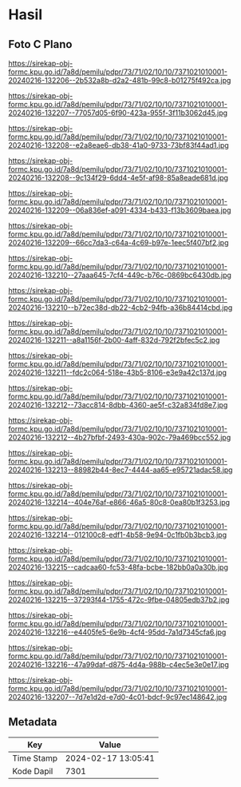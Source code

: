 # Hasil

## Foto C Plano

https://sirekap-obj-formc.kpu.go.id/7a8d/pemilu/pdpr/73/71/02/10/10/7371021010001-20240216-132206--2b532a8b-d2a2-481b-99c8-b01275f492ca.jpg

https://sirekap-obj-formc.kpu.go.id/7a8d/pemilu/pdpr/73/71/02/10/10/7371021010001-20240216-132207--77057d05-6f90-423a-955f-3f11b3062d45.jpg

https://sirekap-obj-formc.kpu.go.id/7a8d/pemilu/pdpr/73/71/02/10/10/7371021010001-20240216-132208--e2a8eae6-db38-41a0-9733-73bf83f44ad1.jpg

https://sirekap-obj-formc.kpu.go.id/7a8d/pemilu/pdpr/73/71/02/10/10/7371021010001-20240216-132208--9c134f29-6dd4-4e5f-af98-85a8eade681d.jpg

https://sirekap-obj-formc.kpu.go.id/7a8d/pemilu/pdpr/73/71/02/10/10/7371021010001-20240216-132209--06a836ef-a091-4334-b433-f13b3609baea.jpg

https://sirekap-obj-formc.kpu.go.id/7a8d/pemilu/pdpr/73/71/02/10/10/7371021010001-20240216-132209--66cc7da3-c64a-4c69-b97e-1eec5f407bf2.jpg

https://sirekap-obj-formc.kpu.go.id/7a8d/pemilu/pdpr/73/71/02/10/10/7371021010001-20240216-132210--27aaa645-7cf4-449c-b76c-0869bc6430db.jpg

https://sirekap-obj-formc.kpu.go.id/7a8d/pemilu/pdpr/73/71/02/10/10/7371021010001-20240216-132210--b72ec38d-db22-4cb2-94fb-a36b84414cbd.jpg

https://sirekap-obj-formc.kpu.go.id/7a8d/pemilu/pdpr/73/71/02/10/10/7371021010001-20240216-132211--a8a1156f-2b00-4aff-832d-792f2bfec5c2.jpg

https://sirekap-obj-formc.kpu.go.id/7a8d/pemilu/pdpr/73/71/02/10/10/7371021010001-20240216-132211--fdc2c064-518e-43b5-8106-e3e9a42c137d.jpg

https://sirekap-obj-formc.kpu.go.id/7a8d/pemilu/pdpr/73/71/02/10/10/7371021010001-20240216-132212--73acc814-8dbb-4360-ae5f-c32a834fd8e7.jpg

https://sirekap-obj-formc.kpu.go.id/7a8d/pemilu/pdpr/73/71/02/10/10/7371021010001-20240216-132212--4b27bfbf-2493-430a-902c-79a469bcc552.jpg

https://sirekap-obj-formc.kpu.go.id/7a8d/pemilu/pdpr/73/71/02/10/10/7371021010001-20240216-132213--88982b44-8ec7-4444-aa65-e95721adac58.jpg

https://sirekap-obj-formc.kpu.go.id/7a8d/pemilu/pdpr/73/71/02/10/10/7371021010001-20240216-132214--404e76af-e866-46a5-80c8-0ea80b1f3253.jpg

https://sirekap-obj-formc.kpu.go.id/7a8d/pemilu/pdpr/73/71/02/10/10/7371021010001-20240216-132214--012100c8-edf1-4b58-9e94-0c1fb0b3bcb3.jpg

https://sirekap-obj-formc.kpu.go.id/7a8d/pemilu/pdpr/73/71/02/10/10/7371021010001-20240216-132215--cadcaa60-fc53-48fa-bcbe-182bb0a0a30b.jpg

https://sirekap-obj-formc.kpu.go.id/7a8d/pemilu/pdpr/73/71/02/10/10/7371021010001-20240216-132215--37293f44-1755-472c-9fbe-04805edb37b2.jpg

https://sirekap-obj-formc.kpu.go.id/7a8d/pemilu/pdpr/73/71/02/10/10/7371021010001-20240216-132216--e4405fe5-6e9b-4cf4-95dd-7a1d7345cfa6.jpg

https://sirekap-obj-formc.kpu.go.id/7a8d/pemilu/pdpr/73/71/02/10/10/7371021010001-20240216-132216--47a99daf-d875-4d4a-988b-c4ec5e3e0e17.jpg

https://sirekap-obj-formc.kpu.go.id/7a8d/pemilu/pdpr/73/71/02/10/10/7371021010001-20240216-132207--7d7e1d2d-e7d0-4c01-bdcf-9c97ec148642.jpg


## Metadata

| Key        | Value               |
| ---------- | ------------------- |
| Time Stamp | 2024-02-17 13:05:41 |
| Kode Dapil | 7301                |



